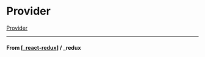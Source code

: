 # Provider

[Provider](https://react-redux.js.org/api/provider)

---

#### **From** [[_react-redux]] / \_redux

[//begin]: # "Autogenerated link references for markdown compatibility"
[_react-redux]: _react-redux "React Redux v7.0"
[//end]: # "Autogenerated link references"
